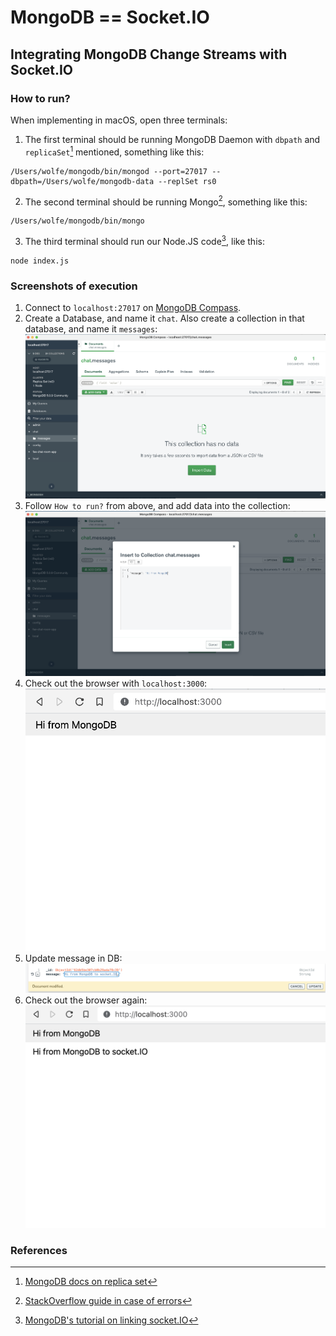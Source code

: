 # MongoDB == Socket.IO

## Integrating MongoDB Change Streams with Socket.IO

### How to run?

When implementing in macOS, open three terminals:

1. The first terminal should be running MongoDB Daemon with `dbpath` and `replicaSet`[^1] mentioned, something like this:

```
/Users/wolfe/mongodb/bin/mongod --port=27017 --dbpath=/Users/wolfe/mongodb-data --replSet rs0
```

2. The second terminal should be running Mongo[^2], something like this:

```
/Users/wolfe/mongodb/bin/mongo
```

3. The third terminal should run our Node.JS code[^3], like this:

```
node index.js
```

### Screenshots of execution
1. Connect to `localhost:27017` on [MongoDB Compass](https://www.mongodb.com/products/compass).
2. Create a Database, and name it `chat`. Also create a collection in that database, and name it `messages`:
![Newly_Created_DB](/assets/Newly_Created_DB.png)
3. Follow `How to run?` from above, and add data into the collection:
![Insert_first_Message](/assets/Insert_first_Message.png)
4. Check out the browser with `localhost:3000`:
![Check_out_browser](/assets/Check_out_browser.png)
5. Update message in DB:
![Update_first_Message](/assets/Update_first_Message.png)
6. Check out the browser again:
![Check_out_update_Messages](/assets/Check_out_update_Messages.png)

### References

[^1]: [MongoDB docs on replica set](https://www.mongodb.com/docs/manual/tutorial/convert-standalone-to-replica-set/)
[^2]: [StackOverflow guide in case of errors](https://stackoverflow.com/questions/70081140/mongodb-replica-set-cannot-use-non-local-read-concern-until-replica-set-is-fin)
[^3]: [MongoDB's tutorial on linking socket.IO](https://www.mongodb.com/developer/products/mongodb/mongo-socket-chat-example/)
